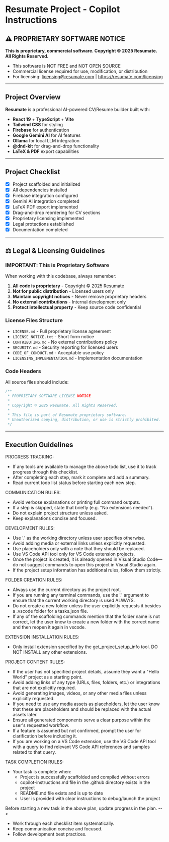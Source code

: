 # Resumate Project - Copilot Instructions

## ⚠️ PROPRIETARY SOFTWARE NOTICE

**This is proprietary, commercial software. Copyright © 2025 Resumate. All Rights Reserved.**

- This software is NOT FREE and NOT OPEN SOURCE
- Commercial license required for use, modification, or distribution
- For licensing: licensing@resumate.com | https://resumate.com/licensing

---

## Project Overview

**Resumate** is a professional AI-powered CV/Resume builder built with:

- **React 19** + **TypeScript** + **Vite**
- **Tailwind CSS** for styling
- **Firebase** for authentication
- **Google Gemini AI** for AI features
- **Ollama** for local LLM integration
- **@dnd-kit** for drag-and-drop functionality
- **LaTeX & PDF** export capabilities

---

## Project Checklist

- [x] Project scaffolded and initialized
- [x] All dependencies installed
- [x] Firebase integration configured
- [x] Gemini AI integration completed
- [x] LaTeX PDF export implemented
- [x] Drag-and-drop reordering for CV sections
- [x] Proprietary licensing implemented
- [x] Legal protections established
- [x] Documentation completed

---

## ⚖️ Legal & Licensing Guidelines

### IMPORTANT: This is Proprietary Software

When working with this codebase, always remember:

1. **All code is proprietary** - Copyright © 2025 Resumate
2. **Not for public distribution** - Licensed users only
3. **Maintain copyright notices** - Never remove proprietary headers
4. **No external contributions** - Internal development only
5. **Protect intellectual property** - Keep source code confidential

### License Files Structure

- `LICENSE.md` - Full proprietary license agreement
- `LICENSE_NOTICE.txt` - Short form notice
- `CONTRIBUTING.md` - No external contributions policy
- `SECURITY.md` - Security reporting for licensed users
- `CODE_OF_CONDUCT.md` - Acceptable use policy
- `LICENSING_IMPLEMENTATION.md` - Implementation documentation

### Code Headers

All source files should include:

```typescript
/**
 * PROPRIETARY SOFTWARE LICENSE NOTICE
 *
 * Copyright © 2025 Resumate. All Rights Reserved.
 *
 * This file is part of Resumate proprietary software.
 * Unauthorized copying, distribution, or use is strictly prohibited.
 */
```

---

## Execution Guidelines

PROGRESS TRACKING:

- If any tools are available to manage the above todo list, use it to track progress through this checklist.
- After completing each step, mark it complete and add a summary.
- Read current todo list status before starting each new step.

COMMUNICATION RULES:

- Avoid verbose explanations or printing full command outputs.
- If a step is skipped, state that briefly (e.g. "No extensions needed").
- Do not explain project structure unless asked.
- Keep explanations concise and focused.

DEVELOPMENT RULES:

- Use '.' as the working directory unless user specifies otherwise.
- Avoid adding media or external links unless explicitly requested.
- Use placeholders only with a note that they should be replaced.
- Use VS Code API tool only for VS Code extension projects.
- Once the project is created, it is already opened in Visual Studio Code—do not suggest commands to open this project in Visual Studio again.
- If the project setup information has additional rules, follow them strictly.

FOLDER CREATION RULES:

- Always use the current directory as the project root.
- If you are running any terminal commands, use the '.' argument to ensure that the current working directory is used ALWAYS.
- Do not create a new folder unless the user explicitly requests it besides a .vscode folder for a tasks.json file.
- If any of the scaffolding commands mention that the folder name is not correct, let the user know to create a new folder with the correct name and then reopen it again in vscode.

EXTENSION INSTALLATION RULES:

- Only install extension specified by the get_project_setup_info tool. DO NOT INSTALL any other extensions.

PROJECT CONTENT RULES:

- If the user has not specified project details, assume they want a "Hello World" project as a starting point.
- Avoid adding links of any type (URLs, files, folders, etc.) or integrations that are not explicitly required.
- Avoid generating images, videos, or any other media files unless explicitly requested.
- If you need to use any media assets as placeholders, let the user know that these are placeholders and should be replaced with the actual assets later.
- Ensure all generated components serve a clear purpose within the user's requested workflow.
- If a feature is assumed but not confirmed, prompt the user for clarification before including it.
- If you are working on a VS Code extension, use the VS Code API tool with a query to find relevant VS Code API references and samples related to that query.

TASK COMPLETION RULES:

- Your task is complete when:
  - Project is successfully scaffolded and compiled without errors
  - copilot-instructions.md file in the .github directory exists in the project
  - README.md file exists and is up to date
  - User is provided with clear instructions to debug/launch the project

Before starting a new task in the above plan, update progress in the plan.
-->

- Work through each checklist item systematically.
- Keep communication concise and focused.
- Follow development best practices.
